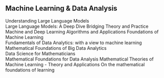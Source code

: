 ## Machine Learning & Data Analysis  

Understanding Large Language Models  
Large Language Models: A Deep Dive Bridging Theory and Practice  
Machine and Deep Learning Algorithms and Applications
Foundations of Machine Learning  
Fundamentals of Data Analytics: with a view to machine learning  
Mathematical Foundations of Big Data Analytics  
Data Science for Mathematicians  
Mathematical Foundations for Data Analysis
Mathematical Theories of Machine Learning - Theory and Applications
On the mathematical foundations of learning